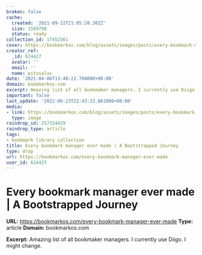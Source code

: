 ```yaml
---
broken: false
cache:
  created: '2021-09-22T21:05:28.302Z'
  size: 1569798
  status: ready
collection_id: 17452361
cover: https://bookmarkos.com/blog/assets/images/posts/every-bookmark-manager.png
creator_ref:
  _id: 624427
  avatar: ''
  email: ''
  name: pitosalas
date: '2021-04-06T13:40:22.708000+00:00'
domain: bookmarkos.com
excerpt: Amazing list of all bookmaker managers. I currently use Diigo. I might change.
important: false
last_update: '2022-06-23T22:43:23.861000+00:00'
media:
- link: https://bookmarkos.com/blog/assets/images/posts/every-bookmark-manager.png
  type: image
raindrop_id: 257324429
raindrop_type: article
tags:
- bookmark library collection
title: Every bookmark manager ever made | A Bootstrapped Journey
type: drop
url: https://bookmarkos.com/every-bookmark-manager-ever-made
user_id: 624427
---
```


# Every bookmark manager ever made | A Bootstrapped Journey

**URL:** https://bookmarkos.com/every-bookmark-manager-ever-made
**Type:** article
**Domain:** bookmarkos.com

**Excerpt:** Amazing list of all bookmaker managers. I currently use Diigo. I might change.
